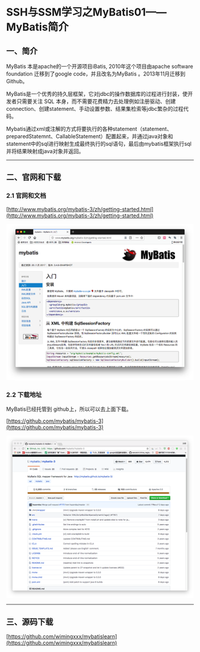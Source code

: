 
# SSH与SSM学习之MyBatis01——MyBatis简介


## 一、简介

MyBatis 本是apache的一个开源项目iBatis, 2010年这个项目由apache software foundation 迁移到了google code，并且改名为MyBatis 。2013年11月迁移到Github。

MyBatis是一个优秀的持久层框架，它对jdbc的操作数据库的过程进行封装，使开发者只需要关注 SQL 本身，而不需要花费精力去处理例如注册驱动、创建connection、创建statement、手动设置参数、结果集检索等jdbc繁杂的过程代码。

Mybatis通过xml或注解的方式将要执行的各种statement（statement、preparedStatemnt、CallableStatement）配置起来，并通过java对象和statement中的sql进行映射生成最终执行的sql语句，最后由mybatis框架执行sql并将结果映射成java对象并返回。


---

## 二、官网和下载

### 2.1 官网和文档

[http://www.mybatis.org/mybatis-3/zh/getting-started.html](http://www.mybatis.org/mybatis-3/zh/getting-started.html)

![](../image/01/1.png)


### 2.2 下载地址
MyBatis已经托管到 github上，所以可以去上面下载。

[https://github.com/mybatis/mybatis-3](https://github.com/mybatis/mybatis-3)

![](../image/01/2.png)




---

## 三、源码下载

[https://github.com/wimingxxx/mybatislearn](https://github.com/wimingxxx/mybatislearn)

